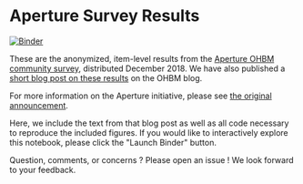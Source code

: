 # Aperture Survey Results

[![Binder](https://mybinder.org/badge_logo.svg)](https://mybinder.org/v2/gh/ohbm/aperture_survey/master?filepath=aperture_survey_blog.ipynb)

These are the anonymized, item-level results from the [Aperture OHBM community survey](https://www.ohbmbrainmappingblog.com/blog/aperture-ohbm-community-survey), distributed December 2018.
We have also published a [short blog post on these results]() on the OHBM blog.

For more information on the Aperture initiative, please see [the original announcement](https://www.ohbmbrainmappingblog.com/blog/announcing-aperture-the-ohbm-publishing-platform).

Here, we include the text from that blog post as well as all code necessary to reproduce the included figures.
If you would like to interactively explore this notebook, please click the "Launch Binder" button.

Question, comments, or concerns ?
Please open an issue !
We look forward to your feedback.
